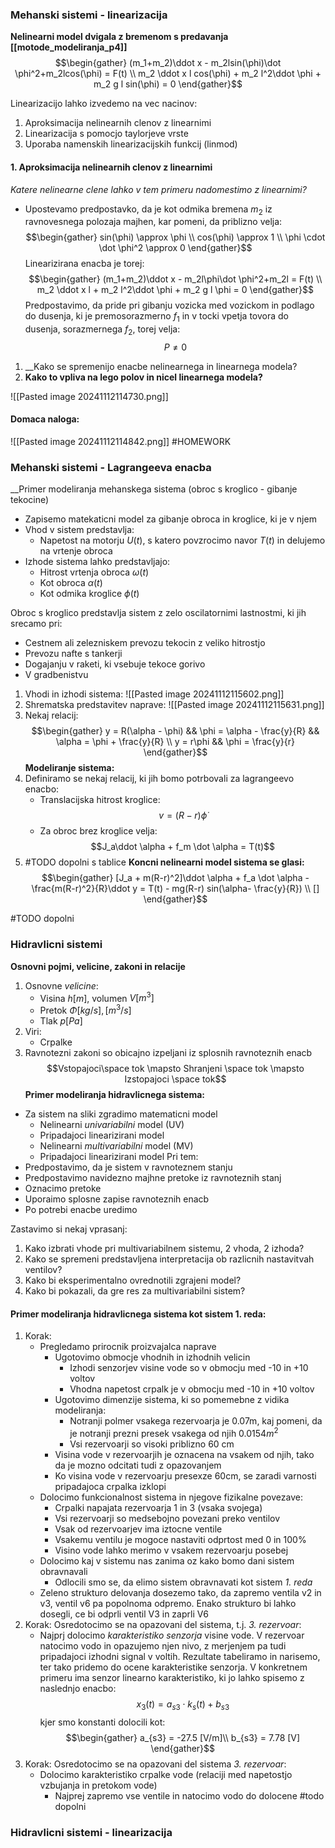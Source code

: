 ### Mehanski sistemi - linearizacija

__Nelinearni model dvigala z bremenom s predavanja [[motode_modeliranja_p4]]__
$$\begin{gather}
	(m_1+m_2)\ddot x - m_2lsin(\phi)\dot \phi^2+m_2lcos(\phi) = F(t) \\
	m_2 \ddot x l cos(\phi) + m_2 l^2\ddot \phi + m_2 g l sin(\phi) = 0
\end{gather}$$

Linearizacijo lahko izvedemo na vec nacinov:
1. Aproksimacija nelinearnih clenov z linearnimi
2. Linearizacija s pomocjo taylorjeve vrste
3. Uporaba namenskih linearizacijskih funkcij (linmod)

#### 1. Aproksimacija nelinearnih clenov z linearnimi
_Katere nelinearne clene lahko v tem primeru nadomestimo z linearnimi?_
- Upostevamo predpostavko, da je kot odmika bremena $m_2$ iz ravnovesnega polozaja majhen, kar pomeni, da priblizno velja:
$$\begin{gather} sin(\phi) \approx \phi \\
cos(\phi) \approx 1 \\
\phi \cdot \dot \phi^2 \approx 0
\end{gather}$$
Linearizirana enacba je torej:
$$\begin{gather}
	(m_1+m_2)\ddot x - m_2l\phi\dot \phi^2+m_2l = F(t) \\
	m_2 \ddot x l + m_2 l^2\ddot \phi + m_2 g l \phi = 0
\end{gather}$$
Predpostavimo, da pride pri gibanju vozicka med vozickom in podlago do dusenja, ki je premosorazmerno $f_1$ in v tocki vpetja tovora do dusenja, sorazmernega $f_2$, torej velja:
$$
P \neq 0
$$
1. __Kako se spremenijo enacbe nelinearnega in linearnega modela?
2. __Kako to vpliva na lego polov in nicel linearnega modela?__

![[Pasted image 20241112114730.png]]

#### Domaca naloga:
![[Pasted image 20241112114842.png]]
#HOMEWORK 


### Mehanski sistemi - Lagrangeeva enacba
__Primer modeliranja mehanskega sistema (obroc s kroglico - gibanje tekocine)
- Zapisemo matekaticni model za gibanje obroca in kroglice, ki je v njem
- Vhod v sistem predstavlja:
	- Napetost na motorju $U(t)$, s katero povzrocimo navor $T(t)$ in delujemo na vrtenje obroca
- Izhode sistema lahko predstavljajo:
	- Hitrost vrtenja obroca $\omega(t)$
	- Kot obroca $\alpha(t)$
	- Kot odmika kroglice $\phi(t)$

Obroc s kroglico predstavlja sistem z zelo oscilatornimi lastnostmi, ki jih srecamo pri:
- Cestnem ali zelezniskem prevozu tekocin z veliko hitrostjo
- Prevozu nafte s tankerji
- Dogajanju v raketi, ki vsebuje tekoce gorivo
- V gradbenistvu

1. Vhodi in izhodi sistema:
![[Pasted image 20241112115602.png]]
2. Shrematska predstavitev naprave:
![[Pasted image 20241112115631.png]]
3. Nekaj relacij:
	$$\begin{gather}
	y = R(\alpha - \phi) && \phi = \alpha - \frac{y}{R} &&  \alpha = \phi + \frac{y}{R} \\
	y = r\phi && \phi = \frac{y}{r}
	\end{gather}$$
__Modeliranje sistema:__
1. Definiramo se nekaj relacij, ki jih bomo potrbovali za lagrangeevo enacbo:
	- Translacijska hitrost kroglice:
$$v = (R-r)\dot \phi$$
	- Za obroc brez kroglice velja:
$$J_a\ddot \alpha + f_m \dot \alpha = T(t)$$
2. #TODO dopolni s tablice
__Koncni nelinearni model sistema se glasi:__
$$\begin{gather}
[J_a + m(R-r)^2]\ddot \alpha + f_a \dot \alpha - \frac{m(R-r)^2}{R}\ddot y = T(t) - mg(R-r) sin(\alpha- \frac{y}{R}) \\
[]
\end{gather}$$

#TODO dopolni


### Hidravlicni sistemi
__Osnovni pojmi, velicine, zakoni in relacije__
1. Osnovne _velicine_:
	- Visina $h [m]$, volumen $V [m^3]$
	- Pretok $\Phi [kg/s], [m^3/s]$
	- Tlak $p[Pa]$
2. Viri:
	- Crpalke
3. Ravnotezni zakoni so obicajno izpeljani iz splosnih ravnoteznih enacb
$$Vstopajoci\space tok \mapsto Shranjeni \space tok \mapsto Izstopajoci \space tok$$
__Primer modeliranja hidravlicnega sistema:__

- Za sistem na sliki zgradimo matematicni model
	- Nelinearni _univariabilni_ model (UV)
	- Pripadajoci linearizirani model
	- Nelinearni _multivariabilni_ model (MV)
	- Pripadajoci linearizirani model
Pri tem:
- Predpostavimo, da je sistem v ravnoteznem stanju
- Predpostavimo navidezno majhne pretoke iz ravnoteznih stanj
- Oznacimo pretoke
- Uporaimo splosne zapise ravnoteznih enacb
- Po potrebi enacbe uredimo

Zastavimo si nekaj vprasanj:
1. Kako izbrati vhode pri multivariabilnem sistemu, 2 vhoda, 2 izhoda?
2. Kako se spremeni predstavljena interpretacija ob razlicnih nastavitvah ventilov?
3. Kako bi eksperimentalno ovrednotili zgrajeni model?
4. Kako bi pokazali, da gre res za multivariabilni sistem?
#### Primer modeliranja hidravlicnega sistema kot sistem 1. reda:
1. Korak:
	- Pregledamo prirocnik proizvajalca naprave
		- Ugotovimo obmocje vhodnih in izhodnih velicin
			- Izhodi senzorjev visine vode so v obmocju med -10 in +10 voltov
			- Vhodna napetost crpalk je v obmocju med -10 in +10 voltov
		- Ugotovimo dimenzije sistema, ki so pomemebne z vidika modeliranja:
			- Notranji polmer vsakega rezervoarja je 0.07m, kaj pomeni, da je notranji prezni presek vsakega od njih $0.0154m^2$
			- Vsi rezervoarji so visoki priblizno 60 cm
		- Visina vode v rezervoarjih je oznacena na vsakem od njih, tako da je mozno odcitati tudi z opazovanjem
		- Ko visina vode v rezervoarju presexze 60cm, se zaradi varnosti pripadajoca crpalka izklopi
	- Dolocimo funkcionalnost sistema in njegove fizikalne povezave:
		- Crpalki napajata rezervoarja 1 in 3 (vsaka svojega)
		- Vsi rezervoarji so medsebojno povezani preko ventilov
		- Vsak od rezervoarjev ima iztocne ventile
		- Vsakemu ventilu je mogoce nastaviti odprtost med 0 in 100%
		- Visino vode lahko merimo v vsakem rezervoarju posebej
	- Dolocimo kaj v sistemu nas zanima oz kako bomo dani sistem obravnavali
		- Odlocili smo se, da elimo sistem obravnavati kot sistem _1. reda_
	- Zeleno strukturo delovanja dosezemo tako, da zapremo ventila v2 in v3, ventil v6 pa popolnoma odpremo. Enako strukturo bi lahko dosegli, ce bi odprli ventil V3 in zaprli V6
2. Korak: Osredotocimo se na opazovani del sistema, t.j. _3. rezervoar_:
	- Najprj dolocimo _karakteristiko senzorja_ visine vode. V rezervoar natocimo vodo in opazujemo njen nivo, z merjenjem pa tudi pripadajoci izhodni signal v voltih. Rezultate tabeliramo in narisemo, ter tako pridemo do ocene karakteristike senzorja. V konkretnem primeru ima senzor linearno karakteristiko, ki jo lahko spisemo z naslednjo enacbo:
$$x_3(t) = a_{s3} \cdot k_s(t) + b_{s3}$$
		kjer smo konstanti dolocili kot:
		$$\begin{gather}
		a_{s3} = -27.5 [V/m]\\
		b_{s3} = 7.78 [V]
		\end{gather}$$
3. Korak: Osredotocimo se na opazovani del sistema  _3. rezervoar_:
	- Dolocimo karakteristiko crpalke vode (relaciji med napetostjo vzbujanja in pretokom vode)
		- Najprej zapremo vse ventile in natocimo vodo do dolocene 
#todo dopolni


### Hidravlicni sistemi - linearizacija